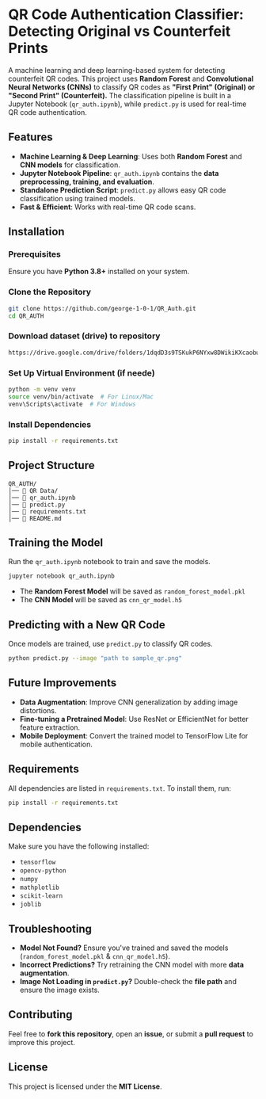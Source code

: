 # QR Code Authentication Classifier: Detecting Original vs Counterfeit Prints

A machine learning and deep learning-based system for detecting counterfeit QR codes. This project uses **Random Forest** and **Convolutional Neural Networks (CNNs)** to classify QR codes as **"First Print" (Original) or "Second Print" (Counterfeit).** The classification pipeline is built in a Jupyter Notebook (`qr_auth.ipynb`), while `predict.py` is used for real-time QR code authentication.

  ## Features
  
  - **Machine Learning & Deep Learning**: Uses both **Random Forest** and **CNN models** for classification.
  - **Jupyter Notebook Pipeline**: `qr_auth.ipynb` contains the **data preprocessing, training, and evaluation**.
  - **Standalone Prediction Script**: `predict.py` allows easy QR code classification using trained models.
  - **Fast & Efficient**: Works with real-time QR code scans.
  
  ## Installation
  
  ### Prerequisites
  Ensure you have **Python 3.8+** installed on your system.
  
  ### Clone the Repository
  ```sh
  git clone https://github.com/george-1-0-1/QR_Auth.git
  cd QR_AUTH
  ```
  
  ### Download dataset (drive) to repository
  ```sh
  https://drive.google.com/drive/folders/1dqdD3s9TSKukP6NYxw8DWikiKXcaobue?usp=sharing
  ```
  
  ### Set Up Virtual Environment (if neede)
  ```sh
  python -m venv venv
  source venv/bin/activate  # For Linux/Mac
  venv\Scripts\activate  # For Windows
  ```
  
  ### Install Dependencies
  ```sh
  pip install -r requirements.txt
  ```
  
  ## Project Structure
  ```
  QR_AUTH/               
  │── 📂 QR Data/                
  │── 📜 qr_auth.ipynb           
  │── 📜 predict.py               
  │── 📜 requirements.txt        
  │── 📜 README.md                
  ```
  
  ## Training the Model
  
  Run the `qr_auth.ipynb` notebook to train and save the models.
  
  ```sh
  jupyter notebook qr_auth.ipynb
  ```
  
  - The **Random Forest Model** will be saved as `random_forest_model.pkl`
  - The **CNN Model** will be saved as `cnn_qr_model.h5`
  
  ## Predicting with a New QR Code
  
  Once models are trained, use `predict.py` to classify QR codes.
  
  ```sh
  python predict.py --image "path to sample_qr.png"
  ```
  
  ## Future Improvements
  
  - **Data Augmentation**: Improve CNN generalization by adding image distortions.
  - **Fine-tuning a Pretrained Model**: Use ResNet or EfficientNet for better feature extraction.
  - **Mobile Deployment**: Convert the trained model to TensorFlow Lite for mobile authentication.
  
  ## Requirements
  
  All dependencies are listed in `requirements.txt`. To install them, run:
  
  ```sh
  pip install -r requirements.txt
  ```

  ## Dependencies
    
  Make sure you have the following installed:
    
  - `tensorflow`
  - `opencv-python`
  - `numpy`
  - `mathplotlib`
  - `scikit-learn`
  - `joblib`
  
  ## Troubleshooting
  
  - **Model Not Found?** Ensure you've trained and saved the models (`random_forest_model.pkl` & `cnn_qr_model.h5`).
  - **Incorrect Predictions?** Try retraining the CNN model with more **data augmentation**.
  - **Image Not Loading in `predict.py`?** Double-check the **file path** and ensure the image exists.
  
  ## Contributing
  
  Feel free to **fork this repository**, open an **issue**, or submit a **pull request** to improve this project.
  
  ## License
  
  This project is licensed under the **MIT License**.
